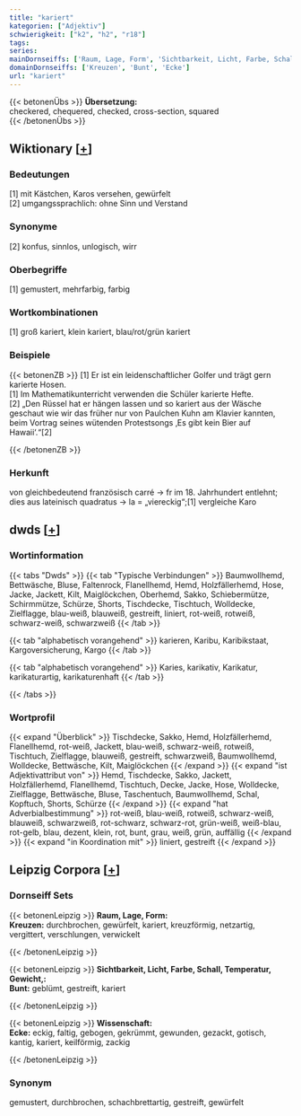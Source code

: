 ```yaml
---
title: "kariert"
kategorien: ["Adjektiv"]
schwierigkeit: ["k2", "h2", "r18"]
tags:
series:
mainDornseiffs: ['Raum, Lage, Form', 'Sichtbarkeit, Licht, Farbe, Schall, Temperatur, Gewicht,', 'Wissenschaft']
domainDornseiffs: ['Kreuzen', 'Bunt', 'Ecke']
url: "kariert"
---
```


{{< betonenÜbs >}}
**Übersetzung:**  
checkered, chequered, checked, cross-section, squared  
{{< /betonenÜbs >}}

## Wiktionary [[+](https://de.wiktionary.org/wiki/kariert)]

### Bedeutungen
[1] mit Kästchen, Karos versehen, gewürfelt  
[2] umgangssprachlich: ohne Sinn und Verstand  

### Synonyme
[2] konfus, sinnlos, unlogisch, wirr  

### Oberbegriffe
[1] gemustert, mehrfarbig, farbig  

### Wortkombinationen
[1] groß kariert, klein kariert, blau/rot/grün kariert  

### Beispiele
{{< betonenZB >}}
[1] Er ist ein leidenschaftlicher Golfer und trägt gern karierte Hosen.  
[1] Im Mathematikunterricht verwenden die Schüler karierte Hefte.  
[2] „Den Rüssel hat er hängen lassen und so kariert aus der Wäsche geschaut wie wir das früher nur von Paulchen Kuhn am Klavier kannten, beim Vortrag seines wütenden Protestsongs ‚Es gibt kein Bier auf Hawaii‘.“[2]  

{{< /betonenZB >}}
### Herkunft
von gleichbedeutend französisch carré → fr im 18. Jahrhundert entlehnt; dies aus lateinisch quadratus → la = „viereckig“;[1] vergleiche Karo  



## dwds [[+](https://www.dwds.de/wb/kariert)]

### Wortinformation
{{< tabs "Dwds" >}}
{{< tab "Typische Verbindungen" >}}
Baumwollhemd, Bettwäsche, Bluse, Faltenrock, Flanellhemd, Hemd, Holzfällerhemd, Hose, Jacke, Jackett, Kilt, Maiglöckchen, Oberhemd, Sakko, Schiebermütze, Schirmmütze, Schürze, Shorts, Tischdecke, Tischtuch, Wolldecke, Zielflagge, blau-weiß, blauweiß, gestreift, liniert, rot-weiß, rotweiß, schwarz-weiß, schwarzweiß
{{< /tab >}}

{{< tab "alphabetisch vorangehend" >}}
karieren, Karibu, Karibikstaat, Kargoversicherung, Kargo
{{< /tab >}}

{{< tab "alphabetisch vorangehend" >}}
Karies, karikativ, Karikatur, karikaturartig, karikaturenhaft
{{< /tab >}}

{{< /tabs >}}

### Wortprofil
{{< expand "Überblick" >}} Tischdecke, Sakko, Hemd, Holzfällerhemd, Flanellhemd, rot-weiß, Jackett, blau-weiß, schwarz-weiß, rotweiß, Tischtuch, Zielflagge, blauweiß, gestreift, schwarzweiß, Baumwollhemd, Wolldecke, Bettwäsche, Kilt, Maiglöckchen {{< /expand >}}
{{< expand "ist Adjektivattribut von" >}} Hemd, Tischdecke, Sakko, Jackett, Holzfällerhemd, Flanellhemd, Tischtuch, Decke, Jacke, Hose, Wolldecke, Zielflagge, Bettwäsche, Bluse, Taschentuch, Baumwollhemd, Schal, Kopftuch, Shorts, Schürze {{< /expand >}}
{{< expand "hat Adverbialbestimmung" >}} rot-weiß, blau-weiß, rotweiß, schwarz-weiß, blauweiß, schwarzweiß, rot-schwarz, schwarz-rot, grün-weiß, weiß-blau, rot-gelb, blau, dezent, klein, rot, bunt, grau, weiß, grün, auffällig {{< /expand >}}
{{< expand "in Koordination mit" >}} liniert, gestreift {{< /expand >}}

## Leipzig Corpora [[+](https://corpora.uni-leipzig.de/en/res?word=kariert&corpusId=deu_newscrawl-public_2018)]

### Dornseiff Sets
{{< betonenLeipzig >}}
**Raum, Lage, Form:**  
**Kreuzen:** durchbrochen, gewürfelt, kariert, kreuzförmig, netzartig, vergittert, verschlungen, verwickelt  

{{< /betonenLeipzig >}}


{{< betonenLeipzig >}}
**Sichtbarkeit, Licht, Farbe, Schall, Temperatur, Gewicht,:**  
**Bunt:** geblümt, gestreift, kariert  

{{< /betonenLeipzig >}}


{{< betonenLeipzig >}}
**Wissenschaft:**  
**Ecke:** eckig, faltig, gebogen, gekrümmt, gewunden, gezackt, gotisch, kantig, kariert, keilförmig, zackig  

{{< /betonenLeipzig >}}

### Synonym
gemustert, durchbrochen, schachbrettartig, gestreift, gewürfelt

